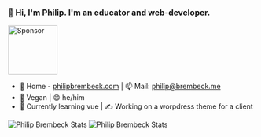 ### 👋  Hi, I'm Philip. I'm an educator and web-developer.
[<img src="https://faq.jokenetwork.de/css/sponsor.png" alt="Sponsor" width="100">](https://github.com/sponsors/philipbrembeck)

- 🔗 Home - [philipbrembeck.com](https://philipbrembeck.com) | 📫 Mail: philip@brembeck.me
- 🌱 Vegan | 😄 he/him 
- 🧠 Currently learning vue | ✍️ Working on a worpdress theme for a client

![Philip Brembeck Stats](https://github-readme-stats.vercel.app/api?username=philipbrembeck&theme=dark)
![Philip Brembeck Stats](https://github-readme-stats.vercel.app/api/top-langs/?username=philipbrembeck&layout=compact&theme=dark)
